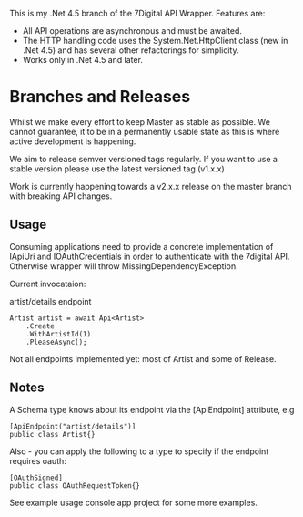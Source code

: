 This is my .Net 4.5 branch of the 7Digital API Wrapper. Features are:

 - All API operations are asynchronous and must be awaited.
 - The HTTP handling code uses the System.Net.HttpClient class (new in .Net 4.5) and has several other refactorings for simplicity.
 - Works only in .Net 4.5 and later.

Branches and Releases
=====================

Whilst we make every effort to keep Master as stable as possible. We cannot 
guarantee, it to be in a permanently usable state as this is where active
development is happening. 

We aim to release semver versioned tags regularly. If you want to use a stable 
version please use the latest versioned tag (v1.x.x)

Work is currently happening towards a v2.x.x release on the master branch with
breaking API changes.

Usage
-----

Consuming applications need to provide a concrete implementation of IApiUri and 
IOAuthCredentials in order to authenticate with the 7digital API. Otherwise wrapper 
will throw MissingDependencyException.

Current invocataion:

artist/details endpoint

    Artist artist = await Api<Artist>
        .Create
        .WithArtistId(1)
        .PleaseAsync();

Not all endpoints implemented yet: most of Artist and some of Release.

Notes
-----

A Schema type knows about its endpoint via the [ApiEndpoint] attribute, e.g

    [ApiEndpoint("artist/details")]
    public class Artist{}

Also - you can apply the following to a type to specify if the endpoint requires 
oauth:

    [OAuthSigned]
    public class OAuthRequestToken{}

See example usage console app project for some more examples.
